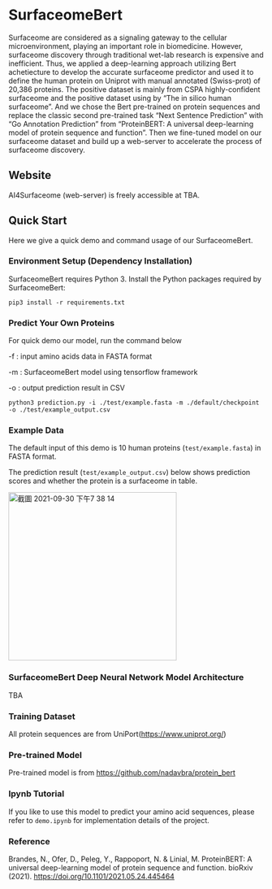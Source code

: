 # SurfaceomeBert

Surfaceome are considered as a signaling gateway to the cellular microenvironment, playing an important role in biomedicine. However, surfaceome discovery through traditional wet-lab research is expensive and inefficient. Thus, we applied a deep-learning approach utilizing Bert achetiecture to develop the accurate surfaceome predictor and used it to define the human protein on Uniprot with manual annotated (Swiss-prot) of 20,386 proteins. The positive dataset is mainly from CSPA highly-confident surfaceome and the positive dataset using by “The in silico human surfaceome”. And we chose the Bert pre-trained on protein sequences and replace the classic second pre-trained task “Next Sentence Prediction” with “Go Annotation Prediction” from “ProteinBERT: A universal deep-learning model of protein sequence and function”. Then we fine-tuned model on our surfaceome dataset and build up a web-server to accelerate the process of surfaceome discovery. 

## Website
AI4Surfaceome (web-server) is freely accessible at TBA.


## Quick Start
Here we give a quick demo and command usage of our SurfaceomeBert.

### Environment Setup (Dependency Installation)
SurfaceomeBert requires Python 3.
Install the Python packages required by SurfaceomeBert:

```
pip3 install -r requirements.txt
```

### Predict Your Own Proteins

For quick demo our model, run the command below

-f : input amino acids data in FASTA format

-m : SurfaceomeBert model using tensorflow framework

-o : output prediction result in CSV

```
python3 prediction.py -i ./test/example.fasta -m ./default/checkpoint -o ./test/example_output.csv
```


### Example Data

The default input of this demo is 10 human proteins (`test/example.fasta`) in FASTA format.

The prediction result (`test/example_output.csv`) below shows prediction scores and whether the protein is a surfaceome in table.

<img width="331" alt="截圖 2021-09-30 下午7 38 14" src="https://user-images.githubusercontent.com/56534481/135448372-bf8db363-2591-44f4-963d-07869504a4f9.png">


### SurfaceomeBert Deep Neural Network Model Architecture
TBA

### Training Dataset
All protein sequences are from UniPort(https://www.uniprot.org/)

### Pre-trained Model
Pre-trained model is from https://github.com/nadavbra/protein_bert

### Ipynb Tutorial
If you like to use this model to predict your amino acid sequences, please refer to `demo.ipynb` for implementation details of the project.

### Reference
Brandes, N., Ofer, D., Peleg, Y., Rappoport, N. & Linial, M. ProteinBERT: A universal deep-learning model of protein sequence and function. bioRxiv (2021). https://doi.org/10.1101/2021.05.24.445464
